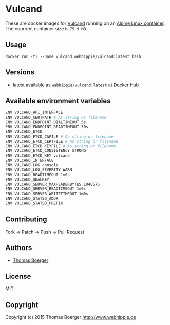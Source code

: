 # Vulcand

These are docker images for [Vulcand](https://github.com/mailgun/vulcand) running on an
[Alpine Linux container](https://registry.hub.docker.com/u/webhippie/alpine/).
The cuurrent container size is ```75.9 MB```


## Usage

```
docker run -ti --name vulcand webhippie/vulcand:latest bash
```


## Versions

* [latest](https://github.com/dockhippie/vulcand/tree/master)
  available as ```webhippie/vulcand:latest``` at
  [Docker Hub](https://registry.hub.docker.com/u/webhippie/vulcand/)


## Available environment variables

```bash
ENV VULCAND_API_INTERFACE
ENV VULCAND_CERTPATH # As string or filename
ENV VULCAND_ENDPOINT_DIALTIMEOUT 5s
ENV VULCAND_ENDPOINT_READTIMEOUT 50s
ENV VULCAND_ETCD
ENV VULCAND_ETCD_CAFILE # As string or filename
ENV VULCAND_ETCD_CERTFILE # As string or filename
ENV VULCAND_ETCD_KEYFILE # As string or filename
ENV VULCAND_ETCD_CONSISTENCY STRONG
ENV VULCAND_ETCD_KEY vulcand
ENV VULCAND_INTERFACE
ENV VULCAND_LOG console
ENV VULCAND_LOG_SEVERITY WARN
ENV VULCAND_READTIMEOUT 1m0s
ENV VULCAND_SEALKEY
ENV VULCAND_SERVER_MAXHEADERBYTES 1048576
ENV VULCAND_SERVER_READTIMEOUT 1m0s
ENV VULCAND_SERVER_WRITETIMEOUT 1m0s
ENV VULCAND_STATSD_ADDR
ENV VULCAND_STATSD_PREFIX
```


## Contributing

Fork -> Patch -> Push -> Pull Request


## Authors

* [Thomas Boerger](https://github.com/tboerger)


## License

MIT


## Copyright

Copyright (c) 2015 Thomas Boerger <http://www.webhippie.de>
